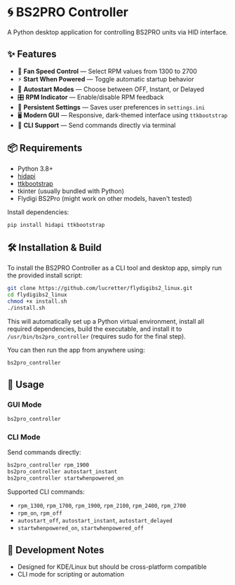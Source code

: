 # 🌀 BS2PRO Controller

A Python desktop application for controlling BS2PRO units via HID interface.

## ✨ Features

- 🔧 **Fan Speed Control** — Select RPM values from 1300 to 2700  
- ⚡ **Start When Powered** — Toggle automatic startup behavior  
- 🚀 **Autostart Modes** — Choose between OFF, Instant, or Delayed  
- 🎛️ **RPM Indicator** — Enable/disable RPM feedback  
- 💾 **Persistent Settings** — Saves user preferences in `settings.ini`  
- 🖥️ **Modern GUI** — Responsive, dark-themed interface using `ttkbootstrap`  
- 🧪 **CLI Support** — Send commands directly via terminal  

## 📦 Requirements

- Python 3.8+
- [hidapi](https://pypi.org/project/hid/)
- [ttkbootstrap](https://pypi.org/project/ttkbootstrap/)
- tkinter (usually bundled with Python)
- Flydigi BS2Pro (might work on other models, haven't tested)

Install dependencies:

```bash
pip install hidapi ttkbootstrap
```

## 🛠️ Installation & Build

To install the BS2PRO Controller as a CLI tool and desktop app, simply run the provided install script:

```bash
git clone https://github.com/lucretter/flydigibs2_linux.git
cd flydigibs2_linux
chmod +x install.sh
./install.sh
```

This will automatically set up a Python virtual environment, install all required dependencies, build the executable, and install it to `/usr/bin/bs2pro_controller` (requires sudo for the final step).

You can then run the app from anywhere using:

```bash
bs2pro_controller
```

## 🚀 Usage

### GUI Mode

```bash
bs2pro_controller
```

### CLI Mode

Send commands directly:

```bash
bs2pro_controller rpm_1900
bs2pro_controller autostart_instant
bs2pro_controller startwhenpowered_on
```

Supported CLI commands:
- `rpm_1300`, `rpm_1700`, `rpm_1900`, `rpm_2100`, `rpm_2400`, `rpm_2700`
- `rpm_on`, `rpm_off`
- `autostart_off`, `autostart_instant`, `autostart_delayed`
- `startwhenpowered_on`, `startwhenpowered_off`

## 🧪 Development Notes

- Designed for KDE/Linux but should be cross-platform compatible  
- CLI mode for scripting or automation 
